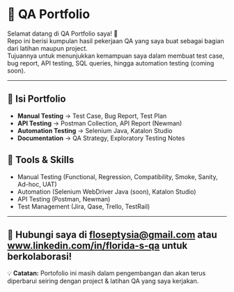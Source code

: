 # 🧪 QA Portfolio

Selamat datang di QA Portfolio saya! 🎯  
Repo ini berisi kumpulan hasil pekerjaan QA yang saya buat sebagai bagian dari latihan maupun project.  
Tujuannya untuk menunjukkan kemampuan saya dalam membuat test case, bug report, API testing, SQL queries, hingga automation testing (coming soon).

--- 

## 🔹 Isi Portfolio
- **Manual Testing** → Test Case, Bug Report, Test Plan  
- **API Testing** → Postman Collection, API Report (Newman)  
- **Automation Testing** → Selenium Java, Katalon Studio  
- **Documentation** → QA Strategy, Exploratory Testing Notes  

## 🔹 Tools & Skills
- Manual Testing (Functional, Regression, Compatibility, Smoke, Sanity, Ad-hoc, UAT)  
- Automation (Selenium WebDriver Java (soon), Katalon Studio)  
- API Testing (Postman, Newman)  
- Test Management (Jira, Qase, Trello, TestRail)

--- 

📩 Hubungi saya di floseptysia@gmail.com atau www.linkedin.com/in/florida-s-qa untuk berkolaborasi!
--- 

💡 **Catatan:** Portofolio ini masih dalam pengembangan dan akan terus diperbarui seiring dengan project & latihan QA yang saya kerjakan.
